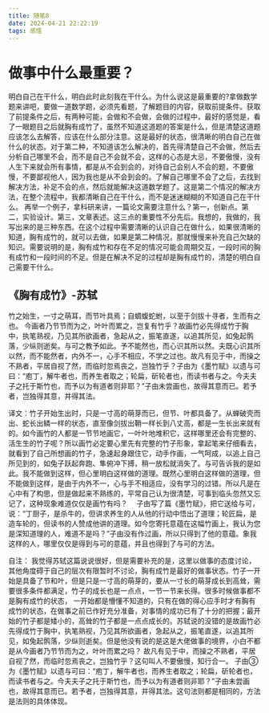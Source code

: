 ```yaml
---
title: 随笔8
date: 2024-04-21 22:22:19
tags: 感悟
---
```


# 做事中什么最重要？
明白自己在干什么，明白此时此刻我在干什么。为什么说这是最重要的?拿做数学题来讲吧，要做一道数学题，必须先看题，了解题目的内容，获取前提条件。获取了前提条件之后，有两种可能，会做和不会做，会做的过程中，最好的感觉是，看了一眼题目之后就胸有成竹了，虽然不知道这道题的答案是什么，但是清楚这道题应该怎么去解答，应该在什么部分注意。这是最好的状态，很清晰的明白自己在做什么的状态。对于第二种，不知道该怎么解决的，首先得清楚自己不会做，然后去分析自己哪里不会，而不是自己不会就不会，这样的心态是大忌，不要傲慢，没有人生下来就会所有事情，都是从不会到会的，对待自己会别人不会的题，不要傲慢，不要鄙视他人，因为我也是从不会到会的。了解自己哪里不会了之后，去找到解决方法，补足不会的点，然后就能解决这道数学题了。这是第二个情况的解决方法，在整个流程中，我都清晰自己在干什么，而不是迷迷糊糊的不知道自己在干什么。
再举一个例子，拿科研来讲，一篇论文需要注意什么？第一，创新点。第二，实验设计。第三，文章表述。这三点的重要性不分先后。我想的，我做的，我写出来的是三种东西。在这个过程中需要清晰的认识自己在做什么，如果很清晰的知道，胸有成竹的，就可以去做，如果是第二种情况，那就慢慢来补充自己欠缺的知识。需要说明的是，胸有成竹和存在不足的情况可能会周期交互，一段时间的胸有成竹和一段时间的不足。但是在解决不足的过程却是胸有成竹的，清楚的明白自己需要干什么。


## 《胸有成竹》-苏轼

竹之始生，一寸之萌耳，而节叶具焉；自蜩蝮蛇蚹，以至于剑拔十寻者，生而有之也。
今画者乃节节而为之，叶叶而累之，岂复有竹乎？故画竹必先得成竹于胸中，执笔熟视，乃见其所欲画者，急起从之，振笔直遂，以追其所见，如兔起鹘落，少纵则逝矣。与可之教予如此。予不能然也，而心识其所以然。夫既心识其所以然，而不能然者，内外不一，心手不相应，不学之过也。故凡有见于中，而操之不熟者，平居自视了然，而临时忽焉丧之，岂独竹乎？子由为《墨竹赋》以遗与可曰：“庖丁，解牛者也，而养生者取之；轮扁，斫轮者也，而读书者与之。今夫夫子之托于斯竹也，而予以为有道者则非耶？”子由未尝画也，故得其意而已。若予者，岂独得其意，并得其法。

译文：竹子开始生出时，只是一寸高的萌芽而已，但节、叶都具备了。从蝉破壳而出、蛇长出鳞一样的状态，直至像剑拔出鞘一样长到八丈高，都是一生长出来就有的。如今画竹的人都是一节节地画它，一叶叶地堆积它，这样哪里还会有完整的、活生生的竹子呢？所以画竹必定要心里先有完整的竹子形象，拿起笔来仔细看去，就看到了自己所想画的竹子，急速起身跟住它，动手作画，一气呵成，以追上自己所见到的，如兔子跃起奔跑、隼俯冲下搏，稍一放松就消失了。与可告诉我的是如此。我不能做到这样，但心里明白这样做的道理。既然心里明白这样做的道理，但不能做到这样，是由于内外不一，心与手不相适应，没有学习的过错。所以凡是在心中有了构思，但是做起来不熟练的，平常自己认为很清楚，可事到临头忽然又忘记了，这种现象难道仅仅是画竹有吗？ 　子由写了篇《墨竹赋》，把它送给与可，说：“丁厨子，是杀牛的，但讲求养生的人从他的行动中悟出了道理；轮匠扁，是造车轮的，但读书的人赞成他讲的道理。如今您寄托意蕴在这幅竹画上，我认为您是深知道理的人，难道不是吗？”子由没有作过画，所以只得到了他的意蕴。象我这样的人，哪里仅仅是得到与可的意蕴，并且也得到了与可的方法。

自注： 我觉得苏轼这篇说说很好，但是需要补充的是，这里以做事的态度讨论，其他角度碍于自己的层次有限暂时不讨论，胸有成竹是最好的做事状态。竹子一开始是具备了节和叶，但是只是一寸高的萌芽的，要从一寸长的萌芽成长到高耸，需要很多条件都满足，竹子的成长也是一点点，一节一节来长得。很多时候做事都不是胸有成竹的状态， 一开始都是懵懂不知道的，只有在做的得心应手时才有胸有成竹的状态，在做事之前已作好充分准备，对事情的成功已有了十分的把握；最开始的竹子都是矮小的，高耸的竹子都是一点点成长的。苏轼说的没错的是故画竹必先得成竹于胸中，执笔熟视，乃见其所欲画者，急起从之，振笔直遂，以追其所见，如兔起鹘落，少纵则逝矣。但是他没有说的是这是大佬做事的境界，小白不都是从今画者乃节节而为之，叶叶而累之吗？
故凡有见于中，而操之不熟者，平居自视了然，而临时忽焉丧之，岂独竹乎？这句叫人不要傲慢，知行合一。
子由③为《墨竹赋》以遗与可曰：“庖丁，解牛者也，而养生者取之；轮扁，斫轮者也，而读书者与之。今夫夫子之托于斯竹也，而予以为有道者则非耶？”子由未尝画也，故得其意而已。若予者，岂独得其意，并得其法。这句法则都是相同的，方法是法则的具体体现。
